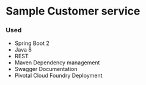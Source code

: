 # Sample Customer service

### Used

* Spring Boot 2
* Java 8
* REST
* Maven Dependency management
* Swagger Documentation
* Pivotal Cloud Foundry Deployment
